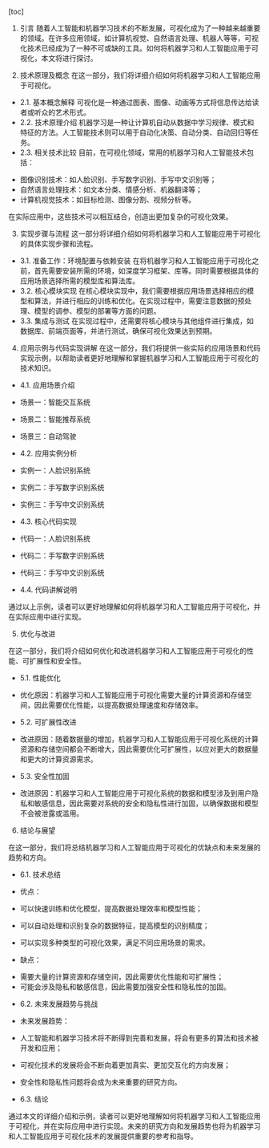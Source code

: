 
[toc]                    
                
                
1. 引言
随着人工智能和机器学习技术的不断发展，可视化成为了一种越来越重要的领域。在许多应用领域，如计算机视觉、自然语言处理、机器人等等，可视化技术已经成为了一种不可或缺的工具。如何将机器学习和人工智能应用于可视化，本文将进行探讨。

2. 技术原理及概念
在这一部分，我们将详细介绍如何将机器学习和人工智能应用于可视化。

- 2.1. 基本概念解释
可视化是一种通过图表、图像、动画等方式将信息传达给读者或听众的艺术形式。
- 2.2. 技术原理介绍
机器学习是一种让计算机自动从数据中学习规律、模式和特征的方法。人工智能技术则可以用于自动化决策、自动分类、自动回归等任务。
- 2.3. 相关技术比较
目前，在可视化领域，常用的机器学习和人工智能技术包括：

* 图像识别技术：如人脸识别、手写数字识别、手写中文识别等；
* 自然语言处理技术：如文本分类、情感分析、机器翻译等；
* 计算机视觉技术：如目标检测、图像分割、视频分析等。

在实际应用中，这些技术可以相互结合，创造出更加复杂的可视化效果。

3. 实现步骤与流程
这一部分将详细介绍如何将机器学习和人工智能应用于可视化的具体实现步骤和流程。

- 3.1. 准备工作：环境配置与依赖安装
在将机器学习和人工智能应用于可视化之前，首先需要安装所需的环境，如深度学习框架、库等。同时需要根据具体的应用场景选择所需的模型库和算法库。
- 3.2. 核心模块实现
在核心模块实现中，我们需要根据应用场景选择相应的模型和算法，并进行相应的训练和优化。在实现过程中，需要注意数据的预处理、模型的调参、模型的部署等方面的问题。
- 3.3. 集成与测试
在实现过程中，还需要将核心模块与其他组件进行集成，如数据库、前端页面等，并进行测试，确保可视化效果达到预期。

4. 应用示例与代码实现讲解
在这一部分，我们将提供一些实际的应用场景和代码实现示例，以帮助读者更好地理解和掌握机器学习和人工智能应用于可视化的技术知识。

- 4.1. 应用场景介绍

* 场景一：智能交互系统

* 场景二：智能推荐系统

* 场景三：自动驾驶

- 4.2. 应用实例分析

* 实例一：人脸识别系统

* 实例二：手写数字识别系统

* 实例三：手写中文识别系统

- 4.3. 核心代码实现

* 代码一：人脸识别系统

* 代码二：手写数字识别系统

* 代码三：手写中文识别系统

- 4.4. 代码讲解说明

通过以上示例，读者可以更好地理解如何将机器学习和人工智能应用于可视化，并在实际应用中进行实现。

5. 优化与改进

在这一部分，我们将介绍如何优化和改进机器学习和人工智能应用于可视化的性能、可扩展性和安全性。

- 5.1. 性能优化

* 优化原因：机器学习和人工智能应用于可视化需要大量的计算资源和存储空间，因此需要优化性能，以提高数据处理速度和存储效率。
- 5.2. 可扩展性改进

* 改进原因：随着数据量的增加，机器学习和人工智能应用于可视化系统的计算资源和存储空间都会不断增大，因此需要优化可扩展性，以应对更大的数据量和更大的计算资源需求。
- 5.3. 安全性加固

* 改进原因：机器学习和人工智能应用于可视化系统的数据和模型涉及到用户隐私和敏感信息，因此需要对系统的安全和隐私性进行加固，以确保数据和模型不会被泄露或滥用。

6. 结论与展望

在这一部分，我们将总结机器学习和人工智能应用于可视化的优缺点和未来发展的趋势和方向。

- 6.1. 技术总结

* 优点：

* 可以快速训练和优化模型，提高数据处理效率和模型性能；
* 可以自动处理和识别复杂的数据特征，提高模型的识别精度；
* 可以实现多种类型的可视化效果，满足不同应用场景的需求。
- 缺点：

* 需要大量的计算资源和存储空间，因此需要优化性能和可扩展性；
* 可能会涉及隐私和敏感信息，因此需要加强安全性和隐私性的加固。
- 6.2. 未来发展趋势与挑战

* 未来发展趋势：

* 人工智能和机器学习技术将不断得到完善和发展，将会有更多的算法和技术被开发和应用；
* 可视化技术的发展将会不断向着更加真实、更加交互化的方向发展；
* 安全性和隐私性问题将会成为未来重要的研究方向。
- 6.3. 结论

通过本文的详细介绍和示例，读者可以更好地理解如何将机器学习和人工智能应用于可视化，并在实际应用中进行实现。未来的研究方向和发展趋势也将为机器学习和人工智能应用于可视化技术的发展提供重要的参考和指导。

